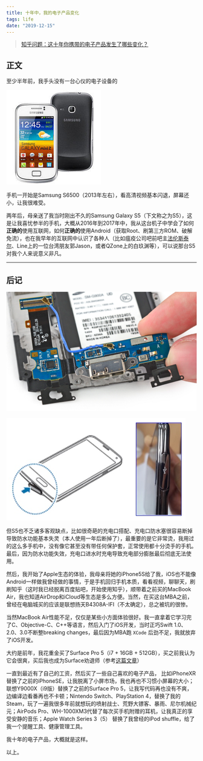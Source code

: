 ```yaml
---
title: 十年中，我的电子产品变化
tags: life
date: "2019-12-15"
---
```

> [知乎问题：这十年你携带的电子产品发生了哪些变化？](https://www.zhihu.com/question/347363750)

## 正文

至少半年前，我手头没有一台心仪的电子设备的

![S6500](01.jpg)

手机一开始是Samsung S6500（2013年左右），看高清视频基本闪退，屏幕还小，让我很难受。

两年后，母亲送了我当时刚出不久的Samsung Galaxy S5（下文称之为S5），这是让我喜忧参半的手机，大概从2016年到2017年中，我从这台机子中学会了如何**正确的**使用互联网，如何**正确的**使用Android（获取Root、刷第三方ROM、破解免流），也在我早年的互联网中认识了各种人（比如瘟疫公司吧前吧主[法伦斯泰尔](https://www.zhihu.com/people/GiacomoChina)、Line上的一位台湾朋友郭Jason，或者QZone上的白玖渊等），可以说那台S5对我个人来说意义非凡。

---

## 后记

![S5](02.png)

![S5](03.png)

但S5也不乏诸多客观缺点，比如很奇葩的充电口搭配、充电口防水塞很容易断掉导致防水功能基本失灵（本人使用一年后断掉了），最重要的是它非常烫，我用过的这么多手机中，没有像它甚至没有带任何保护套，正常使用都十分烫手的手机。最后，因为防水功能失效，充电口进水时充电导致充电部分膨胀最后彻底无法使用。

然后，我开始了Apple生态的体验，我母亲将她的iPhone5S给了我，iOS也不能像Android一样做我曾经做的事情，于是手机回归手机本质，看看视频，聊聊天，刷刷知乎（这时我已经脱离百度贴吧，开始使用知乎），顺带着之前买的MacBook Air，我也知道AirDrop和iCloud等生态是多么方便。当然，在买这台MBA之前，曾经在电脑城买的应该是联想扬天B4308A-IFI（不太确定），总之被坑的很惨。

当然MacBook Air性能不足，仅仅是某些小方面体验很好。我一直拿着它学习完了C、Objective-C、C++等语言，然后入门了iOS开发，当时正巧Swift 1.0、2.0、3.0不断整breaking changes，最后因为MBA跑 `XCode` 后劲不足，我就放弃了iOS开发。

大约是前年，我花重金买了Surface Pro 5（i7 + 16GB + 512GB），买之前我认为它会很爽，买后我也成为Surface劝退师（参考[这篇文章](https://www.zhihu.com/question/314592750/answer/825888702)）

一直到最近有了自己的工资，然后买了一些自己喜欢的电子产品，
比如iPhoneXR替换了之前的iPhoneSE，让我脱离了小屏市场，我也再也不习惯小屏幕的大小；联想Y9000X（i9版）替换了之前的Surface Pro 5，让我写代码再也没有不爽，边编译边看番再也不卡顿；Nintendo Switch、PlayStation 4，替换了我的Steam，玩了一遍我很多年前就想玩的喷射战士、荒野大镖客、暴雨、尼尔机械纪元；AirPods Pro、WH-1000XM3代替了每次买手机附赠的耳机，让我真正的享受安静的音乐；Apple Watch Series 3（5） 替换了我曾经的iPod shuffle，给了我一个提醒工具、健康管理工具。

我十年的电子产品，大概就是这样。

以上。
